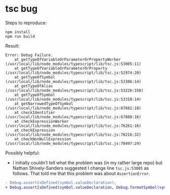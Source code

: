 # tsc bug

Steps to reproduce:

```
npm install
npm run build
```

Result:

```
Error: Debug Failure.
    at getTypeOfVariableOrParameterOrPropertyWorker (/usr/local/lib/node_modules/typescript/lib/tsc.js:53005:11)
    at getTypeOfVariableOrParameterOrProperty (/usr/local/lib/node_modules/typescript/lib/tsc.js:52974:20)
    at getTypeOfSymbol (/usr/local/lib/node_modules/typescript/lib/tsc.js:53306:14)
    at getTypeOfAlias (/usr/local/lib/node_modules/typescript/lib/tsc.js:53226:358)
    at getTypeOfSymbol (/usr/local/lib/node_modules/typescript/lib/tsc.js:53318:14)
    at getNarrowedTypeOfSymbol (/usr/local/lib/node_modules/typescript/lib/tsc.js:67681:18)
    at checkIdentifier (/usr/local/lib/node_modules/typescript/lib/tsc.js:67808:16)
    at checkExpressionWorker (/usr/local/lib/node_modules/typescript/lib/tsc.js:76261:16)
    at checkExpression (/usr/local/lib/node_modules/typescript/lib/tsc.js:76216:32)
    at checkNonNullExpression (/usr/local/lib/node_modules/typescript/lib/tsc.js:70497:29)
```

Possibly helpful:

* I initially couldn’t tell what the problem was (in my rather large repo) but Nathan Shively-Sanders suggested I change line `tsc.js:53005` as follows. That told me that this problem was about `AssertionError`.

```diff
- Debug.assertIsDefined(symbol.valueDeclaration);
+ Debug.assertIsDefined(symbol.valueDeclaration, Debug.formatSymbol(symbol));
```
